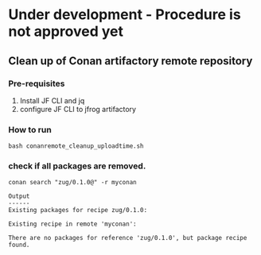 # Under development - Procedure is not approved yet

## Clean up of Conan artifactory remote repository 

### Pre-requisites 
1. Install JF CLI and jq
2. configure JF CLI to jfrog artifactory

### How to run 
```
bash conanremote_cleanup_uploadtime.sh
```
### check if all packages are removed.
```
conan search "zug/0.1.0@" -r myconan

Output
------
Existing packages for recipe zug/0.1.0:

Existing recipe in remote 'myconan':

There are no packages for reference 'zug/0.1.0', but package recipe found.

```
